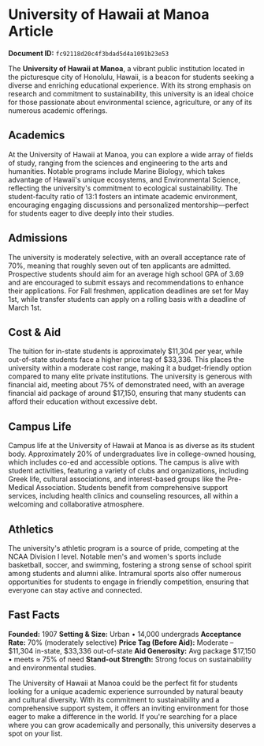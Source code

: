 # University of Hawaii at Manoa Article

**Document ID:** `fc92118d20c4f3bdad5d4a1091b23e53`

The **University of Hawaii at Manoa**, a vibrant public institution located in the picturesque city of Honolulu, Hawaii, is a beacon for students seeking a diverse and enriching educational experience. With its strong emphasis on research and commitment to sustainability, this university is an ideal choice for those passionate about environmental science, agriculture, or any of its numerous academic offerings.

## Academics
At the University of Hawaii at Manoa, you can explore a wide array of fields of study, ranging from the sciences and engineering to the arts and humanities. Notable programs include Marine Biology, which takes advantage of Hawaii's unique ecosystems, and Environmental Science, reflecting the university's commitment to ecological sustainability. The student-faculty ratio of 13:1 fosters an intimate academic environment, encouraging engaging discussions and personalized mentorship—perfect for students eager to dive deeply into their studies.

## Admissions
The university is moderately selective, with an overall acceptance rate of 70%, meaning that roughly seven out of ten applicants are admitted. Prospective students should aim for an average high school GPA of 3.69 and are encouraged to submit essays and recommendations to enhance their applications. For Fall freshmen, application deadlines are set for May 1st, while transfer students can apply on a rolling basis with a deadline of March 1st.

## Cost & Aid
The tuition for in-state students is approximately $11,304 per year, while out-of-state students face a higher price tag of $33,336. This places the university within a moderate cost range, making it a budget-friendly option compared to many elite private institutions. The university is generous with financial aid, meeting about 75% of demonstrated need, with an average financial aid package of around $17,150, ensuring that many students can afford their education without excessive debt.

## Campus Life
Campus life at the University of Hawaii at Manoa is as diverse as its student body. Approximately 20% of undergraduates live in college-owned housing, which includes co-ed and accessible options. The campus is alive with student activities, featuring a variety of clubs and organizations, including Greek life, cultural associations, and interest-based groups like the Pre-Medical Association. Students benefit from comprehensive support services, including health clinics and counseling resources, all within a welcoming and collaborative atmosphere.

## Athletics
The university's athletic program is a source of pride, competing at the NCAA Division I level. Notable men's and women's sports include basketball, soccer, and swimming, fostering a strong sense of school spirit among students and alumni alike. Intramural sports also offer numerous opportunities for students to engage in friendly competition, ensuring that everyone can stay active and connected.

## Fast Facts
**Founded:** 1907
**Setting & Size:** Urban • 14,000 undergrads
**Acceptance Rate:** 70% (moderately selective)
**Price Tag (Before Aid):** Moderate – $11,304 in-state, $33,336 out-of-state
**Aid Generosity:** Avg package $17,150 • meets ≈ 75% of need
**Stand-out Strength:** Strong focus on sustainability and environmental studies.

The University of Hawaii at Manoa could be the perfect fit for students looking for a unique academic experience surrounded by natural beauty and cultural diversity. With its commitment to sustainability and a comprehensive support system, it offers an inviting environment for those eager to make a difference in the world. If you're searching for a place where you can grow academically and personally, this university deserves a spot on your list.
